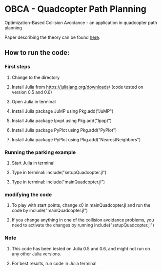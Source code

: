 # OBCA - Quadcopter Path Planning
Optimization-Based Collision Avoidance - an application in quadcopter path planning

Paper describing the theory can be found [here](http://arxiv.org/abs/1711.03449).

## How to run the code:

### First steps

1. Change to the directory

2. Install Julia from https://julialang.org/downloads/ (code tested on version 0.5 and 0.6) 

3. Open Julia in terminal

4. Install Julia package JuMP using Pkg.add("JuMP")

5. Install Julia package Ipopt using Pkg.add("Ipopt")

6. Install Julia package PyPlot using Pkg.add("PyPlot")

7. Install Julia package PyPlot using Pkg.add("NearestNeighbors")


### Running the parking example 

1. Start Julia in terminal

2. Type in terminal: include("setupQuadcopter.jl")

3. Type in terminal: include("mainQuadcopter.jl")


### modifying the code 

1. To play with start points, change x0 in mainQuadcopter.jl and run 
the code by include("mainQuadcopter.jl")

2. If you change anything in one of the collision avoidance
problems, you need to activate the changes by running 
include("setupQuadcopter.jl")


### Note
1. This code has been tested on Julia 0.5 and 0.6, and might not run on any other Julia versions.

2. For best results, run code in Julia terminal
